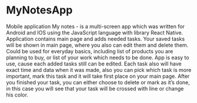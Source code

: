 # MyNotesApp

Mobile application
My notes - is a multi-screen app which was written for Android and IOS using the JavaScript language with library React Native. Application contains main page and adds needed tasks. Your saved tasks will be shown in main page, where you also can edit them and delete them. Could be used for everyday basics, including list of products you are planning to buy, or list of your work which needs to be done.
App is easy to use, cause each added tasks still can be edited. Each task also will have exact time and data when it was made, also you can pick which task is more important, mark this task and it will take first place on your main page. After you finished your task, you can either choose to delete or mark as it’s done, in this case you will see that your task will be crossed with line or change his color.
